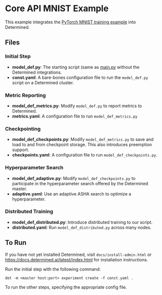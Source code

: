 # Core API MNIST Example

This example integrates the [PyTorch MNIST training example](https://github.com/pytorch/examples/blob/main/mnist/main.py) into Determined.

## Files

### Initial Step

* **model_def.py**: The starting script (same as [main.py](https://github.com/pytorch/examples/blob/main/mnist/main.py) without the Determined integrations.
* **const.yaml**: A bare-bones configuration file to run the `model_def.py` script on
  a Determined cluster.

### Metric Reporting

* **model_def_metrics.py**: Modify `model_def.py` to report metrics to Determined.
* **metrics.yaml**: A configuration file to run `model_def_metrics.py`

### Checkpointing

* **model_def_checkpoints.py**: Modify `model_def_metrics.py` to save and load to and from
  checkpoint storage.  This also introduces preemption support.
* **checkpoints.yaml**: A configuration file to run `model_def_checkpoints.py`.

### Hyperparameter Search

* **model_def_adaptive.py**: Modify `model_def_checkpoints.py` to participate in the
  hyperparameter search offered by the Determined master.
* **adaptive.yaml**: Use an adaptive ASHA search to optimize a hyperparameter.

### Distributed Training

* **model_def_distributed.py**: Introduce distributed training to our script.
* **distributed.yaml**: Run `model_def_distributed.py` across many nodes.

## To Run

If you have not yet installed Determined, visit `docs/install-admin.html` or https://docs.determined.ai/latest/index.html for installation instructions.

Run the initial step with the following command:

    det -m <master host:port> experiment create -f const.yaml .

To run the other steps, specifying the appropriate config file.
